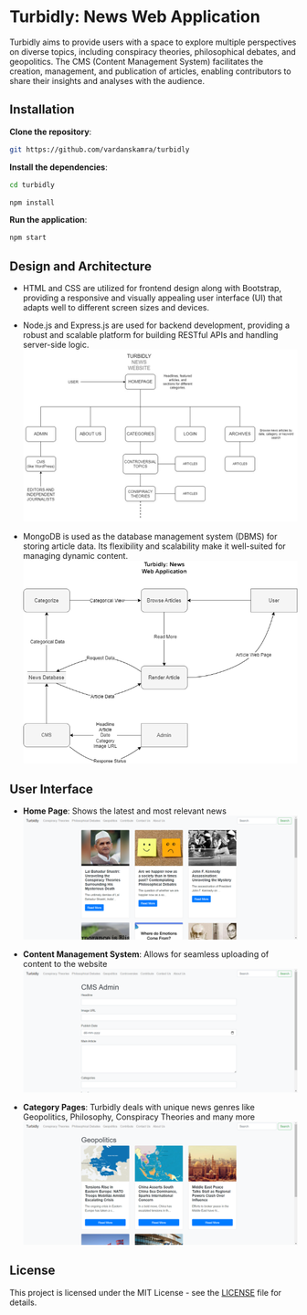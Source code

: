# Turbidly: News Web Application

Turbidly aims to provide users with a space to explore multiple perspectives on diverse topics, including conspiracy theories, philosophical debates, and geopolitics. The CMS (Content Management System) facilitates the creation, management, and publication of articles, enabling contributors to share their insights and analyses with the audience.

## Installation

**Clone the repository**:
```bash
git https://github.com/vardanskamra/turbidly
```

**Install the dependencies**:
```bash
cd turbidly
```

```bash
npm install
```

**Run the application**:
```bash
npm start
```

## Design and Architecture

- HTML and CSS are utilized for frontend design along with Bootstrap, providing a responsive and visually appealing user interface (UI) that adapts well to different screen sizes and devices.


- Node.js and Express.js are used for backend development, providing a robust and scalable platform for building RESTful APIs and handling server-side logic.
![Flowchart](./images/flowchart.jpg)

- MongoDB is used as the database management system (DBMS) for storing article data. Its flexibility and scalability make it well-suited for managing dynamic content.
![Data Flow](./images/data_flow_diagram.png)


## User Interface

- **Home Page**: Shows the latest and most relevant news
![Home Page](./images/home_page.png)

- **Content Management System**: Allows for seamless uploading of content to the website
![CMS Admin](./images/cms_admin.png)

- **Category Pages**: Turbidly deals with unique news genres like Geopolitics, Philosophy, Conspiracy Theories and many more
![Geopolitics Page](./images/category_page.png)

## License
This project is licensed under the MIT License - see the [LICENSE](LICENSE.txt) file for details.